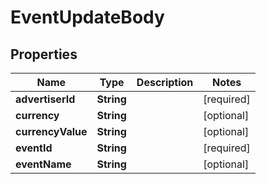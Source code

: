 # EventUpdateBody

## Properties
Name | Type | Description | Notes
------------ | ------------- | ------------- | -------------
**advertiserId** | **String** |  |[required]  
**currency** | **String** |  |  [optional]
**currencyValue** | **String** |  |  [optional]
**eventId** | **String** |  |[required]  
**eventName** | **String** |  |  [optional]
